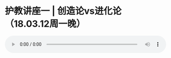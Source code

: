 # 护教讲座一 | 创造论vs进化论 （18.03.12周一晚）

<audio style="width: 100%;" preload="false" controls controlslist="nodownload"><source src="//cdn.simai.ml/audio/mp3/old/23171.mp3" type="audio/mpeg">Your browser does not support the audio element.</audio>


